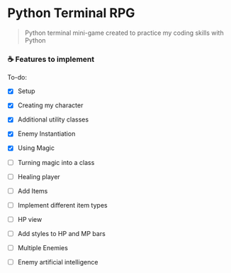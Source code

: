 # Python Terminal RPG

> Python terminal mini-game created to practice my coding skills with Python

### ☕ Features to implement

To-do:

- [x] Setup
- [x] Creating my character
- [x] Additional utility classes
- [x] Enemy Instantiation
- [x] Using Magic
- [ ] Turning magic into a class
- [ ] Healing player
- [ ] Add Items
- [ ] Implement different item types
- [ ] HP view
- [ ] Add styles to HP and MP bars
- [ ] Multiple Enemies
- [ ] Enemy artificial intelligence

